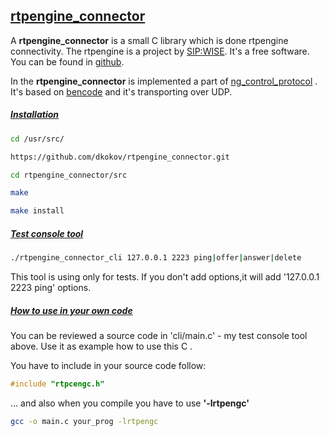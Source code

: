 ## <u>rtpengine_connector</u>

A <b>rtpengine_connector</b> is a small C library which is done rtpengine connectivity.
The rtpengine is a project by [SIP:WISE](https://www.sipwise.com/). It's a free software. You can be found in [github](https://github.com/sipwise/rtpengine).

In the <b>rtpengine_connector</b> is implemented a part of [ng_control_protocol](https://github.com/sipwise/rtpengine/blob/master/docs/ng_control_protocol.md) .
It's based on [bencode](https://en.wikipedia.org/wiki/Bencode) and it's transporting over UDP.


##### <u>Installation </u>

``` bash
cd /usr/src/

https://github.com/dkokov/rtpengine_connector.git

cd rtpengine_connector/src

make

make install
```


##### <u>Test console tool</u>

``` bash
./rtpengine_connector_cli 127.0.0.1 2223 ping|offer|answer|delete
```

This tool is using only for tests. If you don't add options,it will add '127.0.0.1 2223 ping' options.

##### <u>How to use in your own code</u>

You can be reviewed a source code in 'cli/main.c' - my test console tool above. Use it as example how to use this C .

You have to include in your source code follow: 

``` C
#include "rtpcengc.h"

```

... and also when you compile you have to use **'-lrtpengc'**

``` bash
gcc -o main.c your_prog -lrtpengc
```